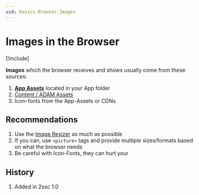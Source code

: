 ```yaml
---
uid: Basics.Browser.Images
---
```


# Images in the Browser

[!include[](~/pages/basics/stack/_shared-float-summary.md)]
<style>  .context-box-summary .image-resizer    { visibility: visible; } </style>

**Images** which the browser receives and shows usually come from these sources:

1. **[App Assets](xref:Basics.App.Assets)** located in your App folder  
1. [Content / ADAM Assets](xref:Basics.Content.Assets)
1. Icon-fonts from the App-Assets or CDNs

## Recommendations

1. Use the [Image Resizer](xref:Basics.ImageResizer.Index) as much as possible
1. If you can, use `<picture>` tags and provide multiple sizes/formats based on what the browser needs
1. Be careful with Icon-Fonts, they can hurt your [](xref:Ext.Google.PageSpeed)

## History

1. Added in 2sxc 1.0